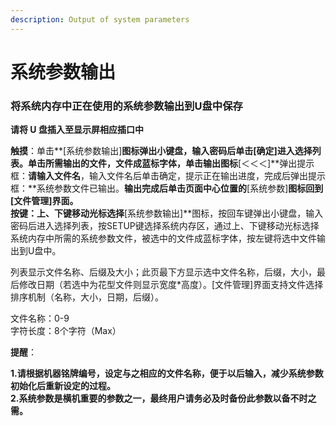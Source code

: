 ```yaml
---
description: Output of system parameters
---
```


# 系统参数输出

### **将系统内存中正在使用的系统参数输出到U盘中保存**

**请将 U 盘插入至显示屏相应插口中** 

**触摸**：单击**\[系统参数输出\]**图标弹出小键盘，输入密码后单击\[确定\]进入选择列表。单击所需输出的文件，文件成蓝标字体，单击输出图标**\[＜＜＜\]**弹出提示框：**请输入文件名**，输入文件名后单击确定，提示正在输出进度，完成后弹出提示框：**系统参数文件已输出。**输出完成后单击页面中心位置的**\[系统参数\]**图标回到\[文件管理\]界面。  
**按键**：上、下键移动光标选择**\[系统参数输出\]**图标，按回车键弹出小键盘，输入密码后进入选择列表，按SETUP键选择系统内存区，通过上、下键移动光标选择系统内存中所需的系统参数文件，被选中的文件成蓝标字体，按左键将选中文件输出到U盘中。

列表显示文件名称、后缀及大小；此页最下方显示选中文件名称，后缀，大小，最后修改日期（若选中为花型文件则显示宽度\*高度）。\[文件管理\]界面支持文件选择排序机制（名称，大小，日期，后缀）。

文件名称：0-9   
字符长度：8个字符（Max）

**提醒**：

**1.请根据机器铭牌编号，设定与之相应的文件名称，便于以后输入，减少系统参数初始化后重新设定的过程。  
2.系统参数是横机重要的参数之一，最终用户请务必及时备份此参数以备不时之需。**

